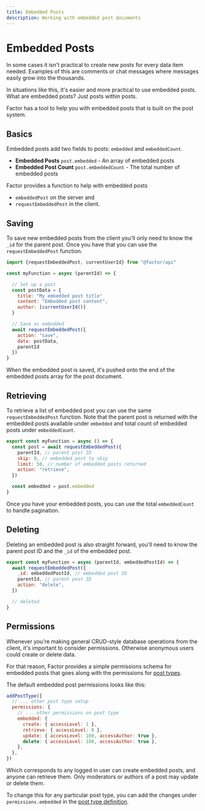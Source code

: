 ```yaml
---
title: Embedded Posts
description: Working with embedded post documents
---
```


# Embedded Posts

In some cases it isn't practical to create new posts for every data item needed. Examples of this are comments or chat messages where messages easily grow into the thousands.

In situations like this, it's easier and more practical to use embedded posts. What are embedded posts? Just posts within posts.

Factor has a tool to help you with embedded posts that is built on the post system.

## Basics

Embedded posts add two fields to posts: `embedded` and `embeddedCount`.

- **Embedded Posts** `post.embedded` - An array of embedded posts
- **Embedded Post Count** `post.embeddedCount` - The total number of embedded posts

Factor provides a function to help with embedded posts

- `embeddedPost` on the server and
- `requestEmbeddedPost` in the client.

## Saving

To save new embedded posts from the client you'll only need to know the `_id` for the parent post. Once you have that you can use the `requestEmbeddedPost` function.

```js
import {requestEmbeddedPost, currentUserId} from "@factor/api"

const myFunction = async (parentId) => {

  // Set up a post
  const postData = {
    title: "My embedded post title"
    content: "Embedded post content",
    author: [currentUserId()]
  }

  // Save as embedded
  await requestEmbeddedPost({
    action: "save",
    data: postData,
    parentId
  })
}

```

When the embedded post is saved, it's pushed onto the end of the embedded posts array for the post document.

## Retrieving

To retrieve a list of embedded post you can use the same `requestEmbeddedPost` function. Note that the parent post is returned with the embedded posts available under `embedded` and total count of embedded posts under `embeddedCount`.

```js
export const myFunction = async () => {
  const post = await requestEmbeddedPost({
    parentId, // parent post ID
    skip: 0, // embedded post to skip
    limit: 50, // number of embedded posts returned
    action: "retrieve",
  })

  const embedded = post.embedded
}
```

Once you have your embedded posts, you can use the total `embeddedCount` to handle pagination.

## Deleting

Deleting an embedded post is also straight forward, you'll need to know the parent post ID and the `_id` of the embedded post.

```js
export const myFunction = async (parentId, embeddedPostId) => {
  await requestEmbeddedPost({
    _id: embeddedPostId, // embedded post ID
    parentId, // parent post ID
    action: "delete",
  })

  // deleted
}
```

## Permissions

Whenever you're making general CRUD-style database operations from the client, it's important to consider permissions. Otherwise anonymous users could create or delete data.

For that reason, Factor provides a simple permissions schema for embedded posts that goes along with the permissions for [post types](./post-types).

The default embedded post permissions looks like this:

```js
addPostType({
  // ... other post type setup
  permissions: {
    // ... other permissions on post type
    embedded: {
      create: { accessLevel: 1 },
      retrieve: { accessLevel: 0 },
      update: { accessLevel: 100, accessAuthor: true },
      delete: { accessLevel: 100, accessAuthor: true },
    },
  },
})
```

Which corresponds to any logged in user can create embedded posts, and anyone can retrieve them. Only moderators or authors of a post may update or delete them.

To change this for any particular post type, you can add the changes under `permissions.embedded` in the [post type definition](./post-types).
